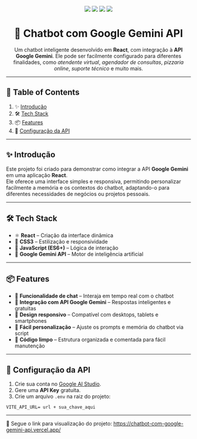 <!-- Badges -->
<p align="center">
  <img src="https://img.shields.io/badge/React-18.0.0-blue?style=for-the-badge&logo=react" />
  <img src="https://img.shields.io/badge/JavaScript-ES6+-yellow?style=for-the-badge&logo=javascript" />
  <img src="https://img.shields.io/badge/CSS3-1572B6?style=for-the-badge&logo=css3&logoColor=white" />
  <img src="https://img.shields.io/badge/Google_Gemini_API-Free-green?style=for-the-badge&logo=google" />
</p>

<h1 align="center">🤖 Chatbot com Google Gemini API</h1>

<p align="center">
Um chatbot inteligente desenvolvido em <strong>React</strong>, com integração à <strong>API Google Gemini</strong>. 
Ele pode ser facilmente configurado para diferentes finalidades, como <em>atendente virtual</em>, <em>agendador de consultas</em>, 
<em>pizzaria online</em>, <em>suporte técnico</em> e muito mais.
</p>

---

## 📑 Table of Contents
1. ✨ [Introdução](#-introdução)
2. 🛠 [Tech Stack](#-tech-stack)
3. 📦 [Features](#-features)
4. 🔑 [Configuração da API](#-configuração-da-api)

---

## ✨ Introdução
Este projeto foi criado para demonstrar como integrar a API **Google Gemini** em uma aplicação **React**.  
Ele oferece uma interface simples e responsiva, permitindo personalizar facilmente a memória e os contextos do chatbot, 
adaptando-o para diferentes necessidades de negócios ou projetos pessoais.

---

## 🛠 Tech Stack
- ⚛ **React** – Criação da interface dinâmica  
- 🎨 **CSS3** – Estilização e responsividade  
- 📜 **JavaScript (ES6+)** – Lógica de interação  
- 🔗 **Google Gemini API** – Motor de inteligência artificial  

---

## 📦 Features
- 💬 **Funcionalidade de chat** – Interaja em tempo real com o chatbot  
- 🔑 **Integração com API Google Gemini** – Respostas inteligentes e gratuitas  
- 📱 **Design responsivo** – Compatível com desktops, tablets e smartphones  
- 🧩 **Fácil personalização** – Ajuste os prompts e memória do chatbot via script  
- 📝 **Código limpo** – Estrutura organizada e comentada para fácil manutenção  

---

## 🔑 Configuração da API
1. Crie sua conta no [Google AI Studio](https://aistudio.google.com).  
2. Gere uma **API Key** gratuita.  
3. Crie um arquivo `.env` na raiz do projeto:  

```env
VITE_API_URL= url + sua_chave_aqui
```

---

🚀 Segue o link para visualização do projeto: <a href="https://chatbot-com-google-gemini-api.vercel.app" target="_blank">https://chatbot-com-google-gemini-api.vercel.app/</a>
